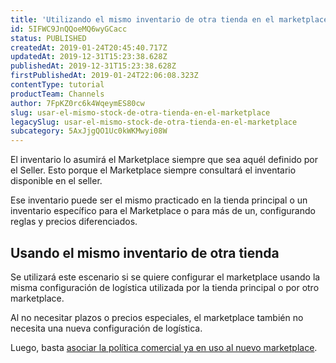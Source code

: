 ```yaml
---
title: 'Utilizando el mismo inventario de otra tienda en el marketplace'
id: 5IFWC9JnQQoeMQ6wyGCacc
status: PUBLISHED
createdAt: 2019-01-24T20:45:40.717Z
updatedAt: 2019-12-31T15:23:38.628Z
publishedAt: 2019-12-31T15:23:38.628Z
firstPublishedAt: 2019-01-24T22:06:08.323Z
contentType: tutorial
productTeam: Channels
author: 7FpKZ0rc6k4WqeymES80cw
slug: usar-el-mismo-stock-de-otra-tienda-en-el-marketplace
legacySlug: usar-el-mismo-stock-de-otra-tienda-en-el-marketplace
subcategory: 5AxJjgQO1Uc0kWKMwyi08W
---
```


El inventario lo asumirá el Marketplace siempre que sea aquél definido por el Seller. Esto porque el Marketplace siempre consultará el inventario disponible en el seller.

Ese inventario puede ser el mismo practicado en la tienda principal o un inventario específico para el Marketplace o para más de un, configurando reglas y precios diferenciados. 

## Usando el mismo inventario de otra tienda

Se utilizará este escenario si se quiere configurar el marketplace usando la misma configuración de logística utilizada por la tienda principal o por otro marketplace. 

Al no necesitar plazos o precios especiales, el marketplace también no necesita una nueva configuración de logística. 

Luego, basta [asociar la política comercial ya en uso al nuevo marketplace](https://help.vtex.com/es/tutorial/configurar-politica-comercial-para-marketplace/).
